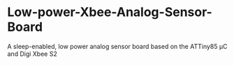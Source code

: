 # Low-power-Xbee-Analog-Sensor-Board
A sleep-enabled, low power analog sensor board based on the ATTiny85 µC and Digi Xbee S2
